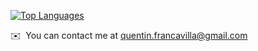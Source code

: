 <a href="https://github.com/quentin-francavilla-git" align="left"><img src="https://github-readme-stats.vercel.app/api/top-langs/?username=quentin-francavilla-git&langs_count=4&title_color=0891b2&text_color=ffffff&icon_color=0891b2&bg_color=1c1917&hide_border=true&locale=en&custom_title=Top%20%Languages&layout=compact" alt="Top Languages"/></a>

✉️  You can contact me at [quentin.francavilla@gmail.com](mailto:quentin.francavilla@gmail.com)
